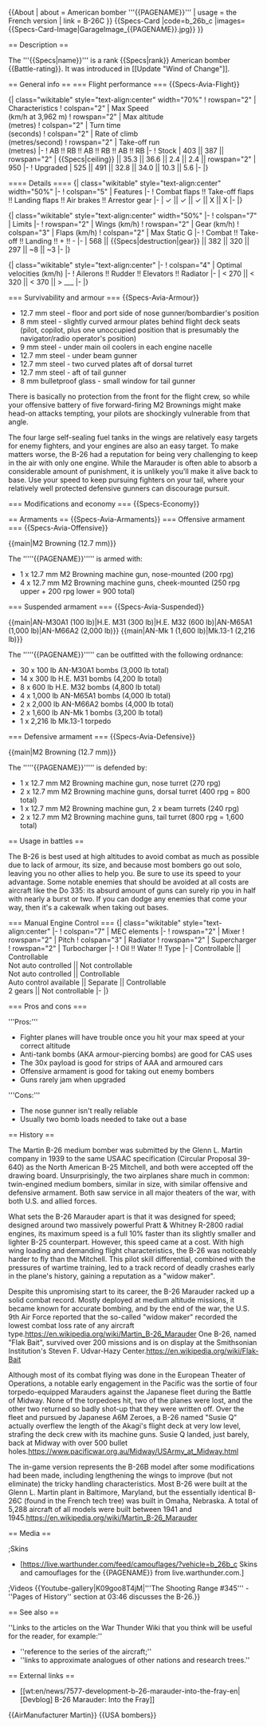 {{About
| about = American bomber '''{{PAGENAME}}'''
| usage = the French version
| link = B-26C
}}
{{Specs-Card
|code=b_26b_c
|images={{Specs-Card-Image|GarageImage_{{PAGENAME}}.jpg}}
}}

== Description ==
<!-- ''In the description, the first part should be about the history of and the creation and combat usage of the aircraft, as well as its key features. In the second part, tell the reader about the aircraft in the game. Insert a screenshot of the vehicle, so that if the novice player does not remember the vehicle by name, he will immediately understand what kind of vehicle the article is talking about.'' -->
The '''{{Specs|name}}''' is a rank {{Specs|rank}} American bomber {{Battle-rating}}. It was introduced in [[Update "Wind of Change"]].

== General info ==
=== Flight performance ===
{{Specs-Avia-Flight}}
<!-- ''Describe how the aircraft behaves in the air. Speed, manoeuvrability, acceleration and allowable loads - these are the most important characteristics of the vehicle.'' -->

{| class="wikitable" style="text-align:center" width="70%"
! rowspan="2" | Characteristics
! colspan="2" | Max Speed<br>(km/h at 3,962 m)
! rowspan="2" | Max altitude<br>(metres)
! colspan="2" | Turn time<br>(seconds)
! colspan="2" | Rate of climb<br>(metres/second)
! rowspan="2" | Take-off run<br>(metres)
|-
! AB !! RB !! AB !! RB !! AB !! RB
|-
! Stock
| 403 || 387 || rowspan="2" | {{Specs|ceiling}} || 35.3 || 36.6 || 2.4 || 2.4 || rowspan="2" | 950
|-
! Upgraded
| 525 || 491 || 32.8 || 34.0 || 10.3 || 5.6
|-
|}

==== Details ====
{| class="wikitable" style="text-align:center" width="50%"
|-
! colspan="5" | Features
|-
! Combat flaps !! Take-off flaps !! Landing flaps !! Air brakes !! Arrestor gear
|-
| ✓ || ✓ || ✓ || X || X     <!-- ✓ -->
|-
|}

{| class="wikitable" style="text-align:center" width="50%"
|-
! colspan="7" | Limits
|-
! rowspan="2" | Wings (km/h)
! rowspan="2" | Gear (km/h)
! colspan="3" | Flaps (km/h)
! colspan="2" | Max Static G
|-
! Combat !! Take-off !! Landing !! + !! -
|-
| 568 <!-- {{Specs|destruction|body}} --> || {{Specs|destruction|gear}} || 382 || 320 || 297 || ~8 || ~3
|-
|}

{| class="wikitable" style="text-align:center"
|-
! colspan="4" | Optimal velocities (km/h)
|-
! Ailerons !! Rudder !! Elevators !! Radiator
|-
| < 270 || < 320 || < 370 || > ___
|-
|}

=== Survivability and armour ===
{{Specs-Avia-Armour}}
<!-- ''Examine the survivability of the aircraft. Note how vulnerable the structure is and how secure the pilot is, whether the fuel tanks are armoured, etc. Describe the armour, if there is any, and also mention the vulnerability of other critical aircraft systems.'' -->

* 12.7 mm steel - floor and port side of nose gunner/bombardier's position
* 8 mm steel - slightly curved armour plates behind flight deck seats (pilot, copilot, plus one unoccupied position that is presumably the navigator/radio operator's position)
* 9 mm steel - under main oil coolers in each engine nacelle
* 12.7 mm steel - under beam gunner
* 12.7 mm steel - two curved plates aft of dorsal turret
* 12.7 mm steel - aft of tail gunner
* 8 mm bulletproof glass - small window for tail gunner

There is basically no protection from the front for the flight crew, so while your offensive battery of five forward-firing M2 Brownings might make head-on attacks tempting, your pilots are shockingly vulnerable from that angle.

The four large self-sealing fuel tanks in the wings are relatively easy targets for enemy fighters, and your engines are also an easy target. To make matters worse, the B-26 had a reputation for being very challenging to keep in the air with only one engine. While the Marauder is often able to absorb a considerable amount of punishment, it is unlikely you'll make it alive back to base. Use your speed to keep pursuing fighters on your tail, where your relatively well protected defensive gunners can discourage pursuit.

=== Modifications and economy ===
{{Specs-Economy}}

== Armaments ==
{{Specs-Avia-Armaments}}
=== Offensive armament ===
{{Specs-Avia-Offensive}}
<!-- ''Describe the offensive armament of the aircraft, if any. Describe how effective the cannons and machine guns are in a battle, and also what belts or drums are better to use. If there is no offensive weaponry, delete this subsection.'' -->
{{main|M2 Browning (12.7 mm)}}

The '''''{{PAGENAME}}''''' is armed with:

* 1 x 12.7 mm M2 Browning machine gun, nose-mounted (200 rpg)
* 4 x 12.7 mm M2 Browning machine guns, cheek-mounted (250 rpg upper + 200 rpg lower = 900 total)

=== Suspended armament ===
{{Specs-Avia-Suspended}}
<!-- ''Describe the aircraft's suspended armament: additional cannons under the wings, bombs, rockets and torpedoes. This section is especially important for bombers and attackers. If there is no suspended weaponry remove this subsection.'' -->
{{main|AN-M30A1 (100 lb)|H.E. M31 (300 lb)|H.E. M32 (600 lb)|AN-M65A1 (1,000 lb)|AN-M66A2 (2,000 lb)}}
{{main|AN-Mk 1 (1,600 lb)|Mk.13-1 (2,216 lb)}}

The '''''{{PAGENAME}}''''' can be outfitted with the following ordnance:

* 30 x 100 lb AN-M30A1 bombs (3,000 lb total)
* 14 x 300 lb H.E. M31 bombs (4,200 lb total)
* 8 x 600 lb H.E. M32 bombs (4,800 lb total)
* 4 x 1,000 lb AN-M65A1 bombs (4,000 lb total)
* 2 x 2,000 lb AN-M66A2 bombs (4,000 lb total)
* 2 x 1,600 lb AN-Mk 1 bombs (3,200 lb total)
* 1 x 2,216 lb Mk.13-1 torpedo

=== Defensive armament ===
{{Specs-Avia-Defensive}}
<!-- ''Defensive armament with turret machine guns or cannons, crewed by gunners. Examine the number of gunners and what belts or drums are better to use. If defensive weaponry is not available, remove this subsection.'' -->
{{main|M2 Browning (12.7 mm)}}

The '''''{{PAGENAME}}''''' is defended by:

* 1 x 12.7 mm M2 Browning machine gun, nose turret (270 rpg)
* 2 x 12.7 mm M2 Browning machine guns, dorsal turret (400 rpg = 800 total)
* 1 x 12.7 mm M2 Browning machine gun, 2 x beam turrets (240 rpg)
* 2 x 12.7 mm M2 Browning machine guns, tail turret (800 rpg = 1,600 total)

== Usage in battles ==
<!-- ''Describe the tactics of playing in the aircraft, the features of using aircraft in a team and advice on tactics. Refrain from creating a "guide" - do not impose a single point of view, but instead, give the reader food for thought. Examine the most dangerous enemies and give recommendations on fighting them. If necessary, note the specifics of the game in different modes (AB, RB, SB).'' -->
The B-26 is best used at high altitudes to avoid combat as much as possible due to lack of armour, its size, and because most bombers go out solo, leaving you no other allies to help you. Be sure to use its speed to your advantage. Some notable enemies that should be avoided at all costs are aircraft like the Do 335: its absurd amount of guns can surely rip you in half with nearly a burst or two. If you can dodge any enemies that come your way, then it's a cakewalk when taking out bases.

=== Manual Engine Control ===
{| class="wikitable" style="text-align:center"
|-
! colspan="7" | MEC elements
|-
! rowspan="2" | Mixer
! rowspan="2" | Pitch
! colspan="3" | Radiator
! rowspan="2" | Supercharger
! rowspan="2" | Turbocharger
|-
! Oil !! Water !! Type
|-
| Controllable || Controllable<br>Not auto controlled || Not controllable<br>Not auto controlled || Controllable<br>Auto control available || Separate || Controllable<br>2 gears || Not controllable
|-
|}

=== Pros and cons ===
<!-- ''Summarise and briefly evaluate the vehicle in terms of its characteristics and combat effectiveness. Mark its pros and cons in the bulleted list. Try not to use more than 6 points for each of the characteristics. Avoid using categorical definitions such as "bad", "good" and the like - use substitutions with softer forms such as "inadequate" and "effective".'' -->

'''Pros:'''

* Fighter planes will have trouble once you hit your max speed at your correct altitude
* Anti-tank bombs (AKA armour-piercing bombs) are good for CAS uses
* The 30x payload is good for strips of AAA and armoured cars
* Offensive armament is good for taking out enemy bombers
* Guns rarely jam when upgraded

'''Cons:'''

* The nose gunner isn't really reliable
* Usually two bomb loads needed to take out a base

== History ==
<!-- ''Describe the history of the creation and combat usage of the aircraft in more detail than in the introduction. If the historical reference turns out to be too long, take it to a separate article, taking a link to the article about the vehicle and adding a block "/History" (example: <nowiki>https://wiki.warthunder.com/(Vehicle-name)/History</nowiki>) and add a link to it here using the <code>main</code> template. Be sure to reference text and sources by using <code><nowiki><ref></ref></nowiki></code>, as well as adding them at the end of the article with <code><nowiki><references /></nowiki></code>. This section may also include the vehicle's dev blog entry (if applicable) and the in-game encyclopedia description (under <code><nowiki>=== In-game description ===</nowiki></code>, also if applicable).'' -->
The Martin B-26 medium bomber was submitted by the Glenn L. Martin company in 1939 to the same USAAC specification (Circular Proposal 39-640) as the North American B-25 Mitchell, and both were accepted off the drawing board. Unsurprisingly, the two airplanes share much in common: twin-engined medium bombers, similar in size, with similar offensive and defensive armament. Both saw service in all major theaters of the war, with both U.S. and allied forces.

What sets the B-26 Marauder apart is that it was designed for speed; designed around two massively powerful Pratt & Whitney R-2800 radial engines, its maximum speed is a full 10% faster than its slightly smaller and lighter B-25 counterpart. However, this speed came at a cost. With high wing loading and demanding flight characteristics, the B-26 was noticeably harder to fly than the Mitchell. This pilot skill differential, combined with the pressures of wartime training, led to a track record of deadly crashes early in the plane's history, gaining a reputation as a "widow maker".

Despite this unpromising start to its career, the B-26 Marauder racked up a solid combat record. Mostly deployed at medium altitude missions, it became known for accurate bombing, and by the end of the war, the U.S. 9th Air Force reported that the so-called "widow maker" recorded the lowest combat loss rate of any aircraft type.<ref>https://en.wikipedia.org/wiki/Martin_B-26_Marauder</ref> One B-26, named "Flak Bait", survived over 200 missions and is on display at the Smithsonian Institution's Steven F. Udvar-Hazy Center.<ref>https://en.wikipedia.org/wiki/Flak-Bait</ref>

Although most of its combat flying was done in the European Theater of Operations, a notable early engagement in the Pacific was the sortie of four torpedo-equipped Marauders against the Japanese fleet during the Battle of Midway. None of the torpedoes hit, two of the planes were lost, and the other two returned so badly shot-up that they were written off. Over the fleet and pursued by Japanese A6M Zeroes, a B-26 named "Susie Q" actually overflew the length of the Akagi's flight deck at very low level, strafing the deck crew with its machine guns. Susie Q landed, just barely, back at Midway with over 500 bullet holes.<ref>https://www.pacificwar.org.au/Midway/USArmy_at_Midway.html</ref>

The in-game version represents the B-26B model after some modifications had been made, including lengthening the wings to improve (but not eliminate) the tricky handling characteristics. Most B-26 were built at the Glenn L. Martin plant in Baltimore, Maryland, but the essentially identical B-26C (found in the French tech tree) was built in Omaha, Nebraska. A total of 5,288 aircraft of all models were built between 1941 and 1945.<ref>https://en.wikipedia.org/wiki/Martin_B-26_Marauder</ref>

== Media ==
<!-- ''Excellent additions to the article would be video guides, screenshots from the game, and photos.'' -->

;Skins

* [https://live.warthunder.com/feed/camouflages/?vehicle=b_26b_c Skins and camouflages for the {{PAGENAME}} from live.warthunder.com.]

;Videos
{{Youtube-gallery|K09goo8T4jM|'''The Shooting Range #345''' - ''Pages of History'' section at 03:46 discusses the B-26.}}

== See also ==
<!-- ''Links to the articles on the War Thunder Wiki that you think will be useful for the reader, for example:''
* ''reference to the series of the aircraft;''
* ''links to approximate analogues of other nations and research trees.'' -->
''Links to the articles on the War Thunder Wiki that you think will be useful for the reader, for example:''

* ''reference to the series of the aircraft;''
* ''links to approximate analogues of other nations and research trees.''

== External links ==
<!-- ''Paste links to sources and external resources, such as:''
* ''topic on the official game forum;''
* ''other literature.'' -->

* [[wt:en/news/7577-development-b-26-marauder-into-the-fray-en|[Devblog] B-26 Marauder: Into the Fray]]

{{AirManufacturer Martin}}
{{USA bombers}}
<references />